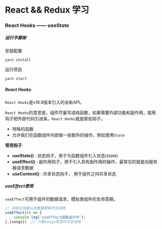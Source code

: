 # React && Redux 学习
### React Hooks —— useState
##### 运行手脚架
安装配置
```shell script
yarn install
```
运行项目
```shell script
yarn start
```

##### React Hooks
`React Hooks`是v16.8版本引入的全新API。

`React Hooks`的意思是，组件尽量写成纯函数，如果需要外部功能和副作用，就用钩子把外部代码引进来。`React Hooks`就是那些钩子。

- 特殊的函数
- 允许我们在函数组件内部做一些额外的操作，例如使用`State`

**常用钩子**
- **useState()** : 状态钩子，用于为函数组件引入状态(state)
- **useEffect()** : 副作用钩子，用于引入具有副作用的操作，最常见的就是向服务器请求数据
- **useContext()** : 共享状态钩子， 用于组件之间共享状态


##### useEffect使用
`useEffect`可用于组件的数据请求，模拟类组件的生命周期。
```js
// 初始化加载以及数据更新时会调用
useEffect(() => {
    console.log('useEffect函数运行中');
},[songs])  // 只要songs改变时才会调用
```